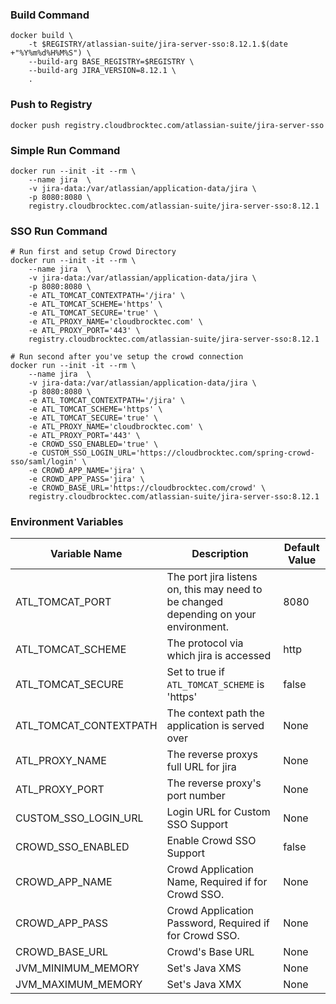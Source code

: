 ### Build Command
```shell
docker build \
    -t $REGISTRY/atlassian-suite/jira-server-sso:8.12.1.$(date +"%Y%m%d%H%M%S") \
    --build-arg BASE_REGISTRY=$REGISTRY \
    --build-arg JIRA_VERSION=8.12.1 \
    .
```

### Push to Registry
```shell
docker push registry.cloudbrocktec.com/atlassian-suite/jira-server-sso
```

### Simple Run Command
```shell
docker run --init -it --rm \
    --name jira  \
    -v jira-data:/var/atlassian/application-data/jira \
    -p 8080:8080 \
    registry.cloudbrocktec.com/atlassian-suite/jira-server-sso:8.12.1
```

### SSO Run Command
```shell
# Run first and setup Crowd Directory
docker run --init -it --rm \
    --name jira  \
    -v jira-data:/var/atlassian/application-data/jira \
    -p 8080:8080 \
    -e ATL_TOMCAT_CONTEXTPATH='/jira' \
    -e ATL_TOMCAT_SCHEME='https' \
    -e ATL_TOMCAT_SECURE='true' \
    -e ATL_PROXY_NAME='cloudbrocktec.com' \
    -e ATL_PROXY_PORT='443' \
    registry.cloudbrocktec.com/atlassian-suite/jira-server-sso:8.12.1

# Run second after you've setup the crowd connection
docker run --init -it --rm \
    --name jira  \
    -v jira-data:/var/atlassian/application-data/jira \
    -p 8080:8080 \
    -e ATL_TOMCAT_CONTEXTPATH='/jira' \
    -e ATL_TOMCAT_SCHEME='https' \
    -e ATL_TOMCAT_SECURE='true' \
    -e ATL_PROXY_NAME='cloudbrocktec.com' \
    -e ATL_PROXY_PORT='443' \
    -e CROWD_SSO_ENABLED='true' \
    -e CUSTOM_SSO_LOGIN_URL='https://cloudbrocktec.com/spring-crowd-sso/saml/login' \
    -e CROWD_APP_NAME='jira' \
    -e CROWD_APP_PASS='jira' \
    -e CROWD_BASE_URL='https://cloudbrocktec.com/crowd' \
    registry.cloudbrocktec.com/atlassian-suite/jira-server-sso:8.12.1
```

### Environment Variables
| Variable Name | Description | Default Value |
| --- | --- | --- |
| ATL_TOMCAT_PORT | The port jira listens on, this may need to be changed depending on your environment. | 8080 |
| ATL_TOMCAT_SCHEME | The protocol via which jira is accessed | http |
| ATL_TOMCAT_SECURE | Set to true if `ATL_TOMCAT_SCHEME` is 'https' | false |
| ATL_TOMCAT_CONTEXTPATH | The context path the application is served over | None |
| ATL_PROXY_NAME | The reverse proxys full URL for jira | None |
| ATL_PROXY_PORT | The reverse proxy's port number | None |
| CUSTOM_SSO_LOGIN_URL | Login URL for Custom SSO Support | None |
| CROWD_SSO_ENABLED | Enable Crowd SSO Support | false |
| CROWD_APP_NAME | Crowd Application Name, Required if for Crowd SSO. | None |
| CROWD_APP_PASS | Crowd Application Password, Required if for Crowd SSO. | None |
| CROWD_BASE_URL | Crowd's Base URL | None |
| JVM_MINIMUM_MEMORY | Set's Java XMS | None |
| JVM_MAXIMUM_MEMORY | Set's Java XMX | None |